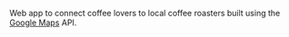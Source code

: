 Web app to connect coffee lovers to local coffee roasters built using the [Google Maps](https://developers.google.com/maps/) API.